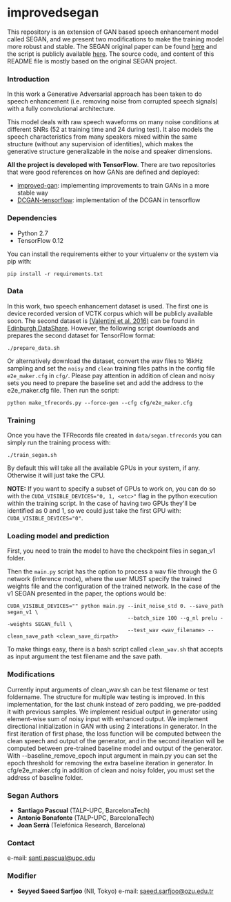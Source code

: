 # improvedsegan
This repository is an extension of GAN based speech enhancement model called SEGAN, and we present two modifications to make the training model more robust and stable. 
The SEGAN original paper can be found [here](https://arxiv.org/abs/1703.09452) and the script is publicly available [here](https://github.com/santi-pdp/segan). The source code, and content of this README file is mostly based on the original SEGAN project. 

### Introduction

In this work a Generative Adversarial approach has been taken to do speech enhancement (i.e. removing noise from corrupted speech signals) with a fully convolutional architecture.

This model deals with raw speech waveforms on many noise conditions at different SNRs (52 at training time and 24 during test). It also models the speech characteristics from many speakers mixed within the same structure (without any supervision of identities), which makes the generative structure generalizable in the noise and speaker dimensions.

**All the project is developed with TensorFlow**. There are two repositories that were good references on how GANs are defined and deployed:

* [improved-gan](https://github.com/openai/improved-gan): implementing improvements to train GANs in a more stable way
*  [DCGAN-tensorflow](https://github.com/carpedm20/DCGAN-tensorflow): implementation of the DCGAN in tensorflow

### Dependencies

* Python 2.7
* TensorFlow 0.12

You can install the requirements either to your virtualenv or the system via pip with:

```
pip install -r requirements.txt
```

### Data

In this work, two speech enhancement dataset is used. The first one is device recorded version of VCTK corpus which will be publicly available soon. The second dataset is [(Valentini et al. 2016)](http://ssw9.net/papers/ssw9_PS2-4_Valentini-Botinhao.pdf) can be found in [Edinburgh DataShare](http://datashare.is.ed.ac.uk/handle/10283/1942). However, the following script downloads and prepares the second dataset for TensorFlow format:

```
./prepare_data.sh
```

Or alternatively download the dataset, convert the wav files to 16kHz sampling and set the `noisy` and `clean` training files paths in the config file `e2e_maker.cfg` in `cfg/`. Please pay attention in addition of clean and noisy sets you need to prepare the baseline set and add the address to the e2e_maker.cfg file. Then run the script:

```
python make_tfrecords.py --force-gen --cfg cfg/e2e_maker.cfg
```

### Training

Once you have the TFRecords file created in `data/segan.tfrecords` you can simply run the training process with:

```
./train_segan.sh
```

By default this will take all the available GPUs in your system, if any. Otherwise it will just take the CPU.

**NOTE:** If you want to specify a subset of GPUs to work on, you can do so with the `CUDA_VISIBLE_DEVICES="0, 1, <etc>"` flag in the python execution within the training script. In the case of having two GPUs they'll be identified as 0 and 1, so we could just take the first GPU with: `CUDA_VISIBLE_DEVICES="0"`.


### Loading model and prediction

First, you need to train the model to have the checkpoint files in segan_v1 folder.

Then the `main.py` script has the option to process a wav file through the G network (inference mode), where the user MUST specify the trained weights file and the configuration of the trained network. In the case of the v1 SEGAN presented in the paper, the options would be:

```
CUDA_VISIBLE_DEVICES="" python main.py --init_noise_std 0. --save_path segan_v1 \
                                       --batch_size 100 --g_nl prelu --weights SEGAN_full \
                                       --test_wav <wav_filename> --clean_save_path <clean_save_dirpath>
```

To make things easy, there is a bash script called `clean_wav.sh` that accepts as input argument the test filename and
the save path.

### Modifications ###
Currently input arguments of clean_wav.sh can be test filename or test foldername. The structure for multiple wav testing is improved. In this implementation, for the last chunk instead of zero padding, we pre-padded it with previous samples. We implement residual output in generator using element-wise sum of noisy input with enhanced output. We implement directional initialization in GAN with using 2 interations in generator. In the first iteration of first phase, the loss function will be computed between the clean speech and output of the generator, and in the second iteration will be computed between pre-trained baseline model and output of the generator. With --baseline_remove_epoch input argument in main.py you can set the epoch threshold for removing the extra baseline iteration in generator. In cfg/e2e_maker.cfg in addition of clean and noisy folder, you must set the address of baseline folder.


### Segan Authors

* **Santiago Pascual** (TALP-UPC, BarcelonaTech)
* **Antonio Bonafonte** (TALP-UPC, BarcelonaTech)
* **Joan Serrà** (Telefónica Research, Barcelona)

### Contact

e-mail: santi.pascual@upc.edu

### Modifier

* **Seyyed Saeed Sarfjoo** (NII, Tokyo)
e-mail: saeed.sarfjoo@ozu.edu.tr

